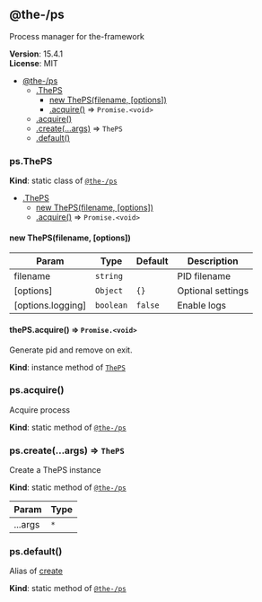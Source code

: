 <!--- Code generated by @the-/script-doc. DO NOT EDIT. -->

<a name="module_@the-/ps"></a>

## @the-/ps
Process manager for the-framework

**Version**: 15.4.1  
**License**: MIT  

* [@the-/ps](#module_@the-/ps)
    * [.ThePS](#module_@the-/ps.ThePS)
        * [new ThePS(filename, [options])](#new_module_@the-/ps.ThePS_new)
        * [.acquire()](#module_@the-/ps.ThePS+acquire) ⇒ <code>Promise.&lt;void&gt;</code>
    * [.acquire()](#module_@the-/ps.acquire)
    * [.create(...args)](#module_@the-/ps.create) ⇒ <code>ThePS</code>
    * [.default()](#module_@the-/ps.default)

<a name="module_@the-/ps.ThePS"></a>

### ps.ThePS
**Kind**: static class of [<code>@the-/ps</code>](#module_@the-/ps)  

* [.ThePS](#module_@the-/ps.ThePS)
    * [new ThePS(filename, [options])](#new_module_@the-/ps.ThePS_new)
    * [.acquire()](#module_@the-/ps.ThePS+acquire) ⇒ <code>Promise.&lt;void&gt;</code>

<a name="new_module_@the-/ps.ThePS_new"></a>

#### new ThePS(filename, [options])

| Param | Type | Default | Description |
| --- | --- | --- | --- |
| filename | <code>string</code> |  | PID filename |
| [options] | <code>Object</code> | <code>{}</code> | Optional settings |
| [options.logging] | <code>boolean</code> | <code>false</code> | Enable logs |

<a name="module_@the-/ps.ThePS+acquire"></a>

#### thePS.acquire() ⇒ <code>Promise.&lt;void&gt;</code>
Generate pid and remove on exit.

**Kind**: instance method of [<code>ThePS</code>](#module_@the-/ps.ThePS)  
<a name="module_@the-/ps.acquire"></a>

### ps.acquire()
Acquire process

**Kind**: static method of [<code>@the-/ps</code>](#module_@the-/ps)  
<a name="module_@the-/ps.create"></a>

### ps.create(...args) ⇒ <code>ThePS</code>
Create a ThePS instance

**Kind**: static method of [<code>@the-/ps</code>](#module_@the-/ps)  

| Param | Type |
| --- | --- |
| ...args | <code>\*</code> | 

<a name="module_@the-/ps.default"></a>

### ps.default()
Alias of [create](#module_@the-/ps.create)

**Kind**: static method of [<code>@the-/ps</code>](#module_@the-/ps)
